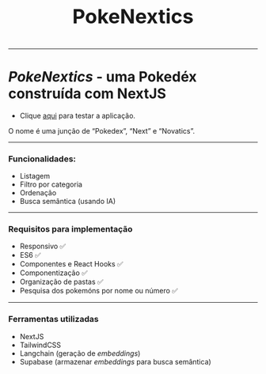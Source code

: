 <div style="display:flex; align-items:center; justify-content:center; text-align:center; width: 100%;">
  <h1 style="font-size: 40px;">PokeNextics</h1>
</div>

---
# *PokeNextics* - uma Pokedéx construída com NextJS

- Clique [aqui](https://pokenextics.vercel.app) para testar a aplicação.

O nome é uma junção de “Pokedex”, “Next” e “Novatics”.

---
### Funcionalidades:

- Listagem
- Filtro por categoria
- Ordenação
- Busca semântica (usando IA)
---
### Requisitos para implementação

- Responsivo ✅️
- ES6 ✅️
- Componentes e React Hooks ✅️
- Componentização ✅️
- Organização de pastas ✅️
- Pesquisa dos pokemóns por nome ou número ✅️

---
### Ferramentas utilizadas

- NextJS
- TailwindCSS
- Langchain (geração de *embeddings*)
- Supabase (armazenar *embeddings* para busca semântica)
